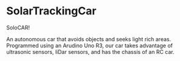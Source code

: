 # SolarTrackingCar

SoloCAR!

An autonomous car that avoids objects and seeks light rich areas. Programmed using an Arudino Uno R3, our car takes advantage of ultrasonic sensors, liDar sensors, and has the chassis of an RC car.
